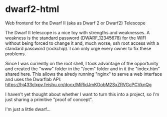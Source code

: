 # dwarf2-html
Web frontend for the Dwarf II (aka as Dwarf 2 or Dwarf2) Telescope


The Dwarf II telescope is a nice toy with strengths and weaknesses. A weakness is the standard password (DWARF_12345678) for the WIFI without being forced to change it and, much worse, ssh root access with a standard password (rockchip). I can only urge every owner to fix these problems.

Since I was currently on the root shell, I took advantage of the opportunity and created the "www" folder in the "/oem" folder and in it the "index.htm" shared here. This allows the alredy running "nginx" to serve a web interface and uses the Dwarflab API: https://hj433clxpv.feishu.cn/docx/MiRidJmKOobM2SxZRVGcPCVknQg

I haven't yet thought about whether I want to turn this into a project, so I'm just sharing a primitive "proof of concept".

I'm just a little dwarf...
